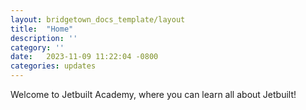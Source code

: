 ```yaml
---
layout: bridgetown_docs_template/layout
title:  "Home"
description: ''
category: ''
date:   2023-11-09 11:22:04 -0800
categories: updates
---
```



Welcome to Jetbuilt Academy, where you can learn all about Jetbuilt!

